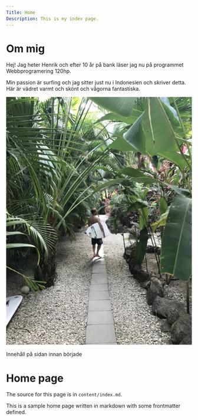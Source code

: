 ```yaml
---
Title: Home
Description: This is my index page.
---
```


# Om mig

Hej! 
Jag heter Henrik och efter 10 år på bank läser jag nu på programmet Webbprogramering 120hp. 

Min passion är surfing och jag sitter just nu i Indonesien och skriver detta. Här är vädret varmt och skönt och vågorna fantastiska.

![alt text](/assets/img/costa_rica.jpeg "Jag i djungeln i Costa Rica")





Innehåll på sidan innan började

Home page
==========================

The source for this page is in `content/index.md`.

This is a sample home page written in markdown with some frontmatter defined.
